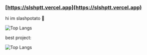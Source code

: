 ### [https://slshptt.vercel.app](https://slshptt.vercel.app)

hi im slashpotato 👋

![Top Langs](https://github-readme-stats.vercel.app/api/top-langs/?username=slashpotato&theme=github_dark_dimmed&border_radius=10&show_icons=true&layout=compact)

best project:

![Top Langs](https://github-readme-stats.vercel.app/api/pin/?username=slashpotato&repo=potatoMusic&theme=github_dark_dimmed&border_radius=10&show_icons=true&show_owner=true)

